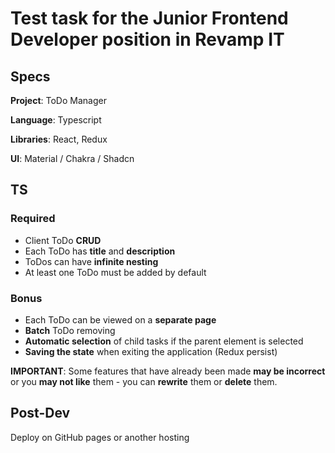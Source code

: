 # Test task for the Junior Frontend Developer position in Revamp IT

## Specs

**Project**: ToDo Manager

**Language**: Typescript

**Libraries**: React, Redux

**UI**: Material / Chakra / Shadcn

## TS

### Required
- Client ToDo **CRUD**
- Each ToDo has **title** and **description**
- ToDos can have **infinite nesting**
- At least one ToDo must be added by default

### Bonus
- Each ToDo can be viewed on a **separate page**
- **Batch** ToDo removing
- **Automatic selection** of child tasks if the parent element is selected
- **Saving the state** when exiting the application (Redux persist)

**IMPORTANT**: Some features that have already been made **may be incorrect** or you **may not like** them - you can **rewrite** them or **delete** them.

## Post-Dev

Deploy on GitHub pages or another hosting
